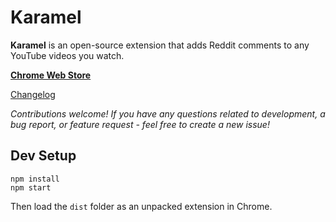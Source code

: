 # Karamel

**Karamel** is an open-source extension that adds Reddit comments to any YouTube videos you watch.

[**Chrome Web Store**](https://chrome.google.com/webstore/detail/halllmdjninjohpckldgkaolbhgkfnpe)

[Changelog](https://github.com/odensc/karamel/blob/master/CHANGELOG.md)

_Contributions welcome! If you have any questions related to development, a bug report, or feature request - feel free to create a new issue!_

## Dev Setup

```
npm install
npm start
```

Then load the `dist` folder as an unpacked extension in Chrome.
